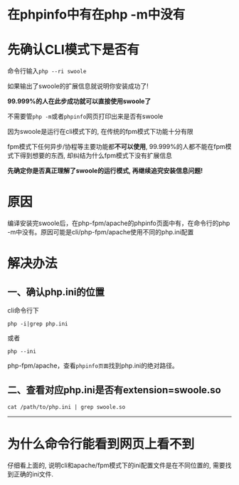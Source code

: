 # 在phpinfo中有在php -m中没有

# 先确认CLI模式下是否有
命令行输入`php --ri swoole`

如果输出了swoole的扩展信息就说明你安装成功了!

**99.999%的人在此步成功就可以直接使用swoole了**

不需要管`php -m`或者`phpinfo`网页打印出来是否有swoole

因为swoole是运行在cli模式下的, 在传统的fpm模式下功能十分有限

fpm模式下任何异步/协程等主要功能都**不可以使用**, 99.999%的人都不能在fpm模式下得到想要的东西, 却纠结为什么fpm模式下没有扩展信息

**先确定你是否真正理解了swoole的运行模式, 再继续追究安装信息问题!**


# 原因
编译安装完swoole后，在php-fpm/apache的phpinfo页面中有，在命令行的php -m中没有。原因可能是cli/php-fpm/apache使用不同的php.ini配置

# 解决办法

一、确认php.ini的位置 
------
cli命令行下
```shell
php -i|grep php.ini
```
或者
```shell
php --ini
```
php-fpm/apache，查看`phpinfo页面`找到php.ini的绝对路径。

二、查看对应php.ini是否有extension=swoole.so
------
```shell
cat /path/to/php.ini | grep swoole.so
```

---

# 为什么命令行能看到网页上看不到

仔细看上面的, 说明cli和apache/fpm模式下的ini配置文件是在不同位置的, 需要找到正确的ini文件.